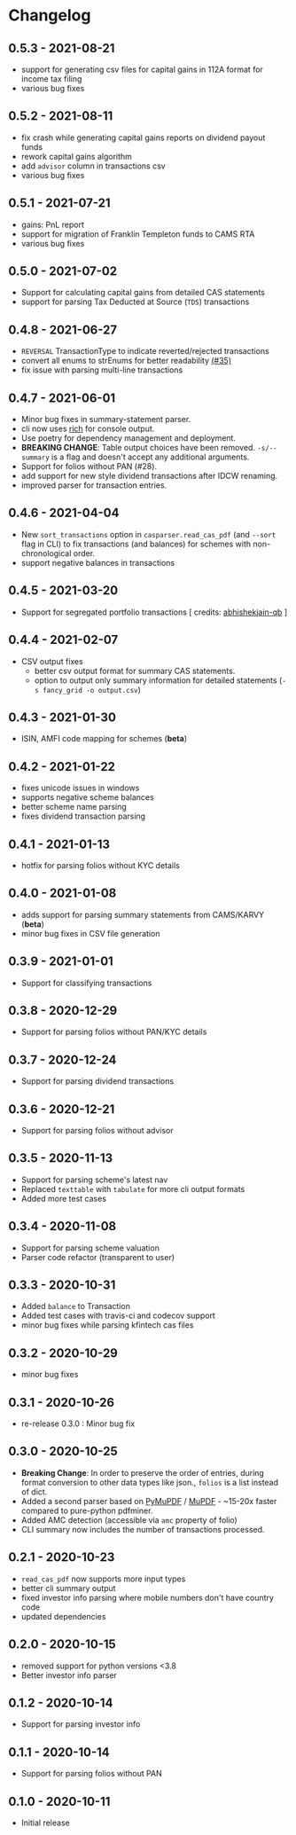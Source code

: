 # Changelog

## 0.5.3 - 2021-08-21
- support for generating csv files for capital gains in 112A format for income tax filing
- various bug fixes

## 0.5.2 - 2021-08-11
- fix crash while generating capital gains reports on dividend payout funds
- rework capital gains algorithm
- add `advisor` column in transactions csv
- various bug fixes

## 0.5.1 - 2021-07-21
- gains: PnL report
- support for migration of Franklin Templeton funds to CAMS RTA
- various bug fixes

## 0.5.0 - 2021-07-02
- Support for calculating capital gains from detailed CAS statements
- support for parsing Tax Deducted at Source (`TDS`) transactions

## 0.4.8 - 2021-06-27
- `REVERSAL` TransactionType to indicate reverted/rejected transactions
- convert all enums to strEnums for better readability [(#35)](https://github.com/codereverser/casparser/pull/35)
- fix issue with parsing multi-line transactions

## 0.4.7 - 2021-06-01

- Minor bug fixes in summary-statement parser.
- cli now uses [rich](http://rich.readthedocs.io/) for console output.
- Use poetry for dependency management and deployment.
- **BREAKING CHANGE**: Table output choices have been removed. 
  `-s/--summary` is a flag and doesn't accept any additional arguments.
- Support for folios without PAN (#28).
- add support for new style dividend transactions after IDCW renaming. 
- improved parser for transaction entries. 

## 0.4.6 - 2021-04-04

- New `sort_transactions` option in `casparser.read_cas_pdf` (and `--sort` flag in CLI)
  to fix transactions (and balances) for schemes with non-chronological order.
- support negative balances in transactions

## 0.4.5 - 2021-03-20

- Support for segregated portfolio transactions [ credits: [abhishekjain-qb](https://github.com/abhishekjain-qb) ]

## 0.4.4 - 2021-02-07

- CSV output fixes
  - better csv output format for summary CAS statements.
  - option to output only summary information for detailed statements 
    (`-s fancy_grid -o output.csv`)

## 0.4.3 - 2021-01-30

- ISIN, AMFI code mapping for schemes (**beta**)

## 0.4.2 - 2021-01-22

- fixes unicode issues in windows
- supports negative scheme balances
- better scheme name parsing
- fixes dividend transaction parsing
   

## 0.4.1 - 2021-01-13

- hotfix for parsing folios without KYC details 

## 0.4.0 - 2021-01-08

- adds support for parsing summary statements from CAMS/KARVY (**beta**)
- minor bug fixes in CSV file generation

## 0.3.9 - 2021-01-01

- Support for classifying  transactions

## 0.3.8 - 2020-12-29

- Support for parsing folios without PAN/KYC details

## 0.3.7 - 2020-12-24

- Support for parsing dividend transactions

## 0.3.6 - 2020-12-21

- Support for parsing folios without advisor

## 0.3.5 - 2020-11-13

- Support for parsing scheme's latest nav
- Replaced `texttable` with `tabulate` for more cli output formats
- Added more test cases

## 0.3.4 - 2020-11-08

- Support for parsing scheme valuation
- Parser code refactor (transparent to user)

## 0.3.3 - 2020-10-31

- Added `balance` to Transaction
- Added test cases with travis-ci and codecov support
- minor bug fixes while parsing kfintech cas files

## 0.3.2 - 2020-10-29

- minor bug fixes

## 0.3.1 - 2020-10-26

- re-release 0.3.0 : Minor bug fix 

## 0.3.0 - 2020-10-25

- **Breaking Change**: In order to preserve the order of entries, during format 
  conversion to other data types like json., `folios` is a list instead of dict.  
- Added a second parser based on [PyMuPDF](https://github.com/pymupdf/PyMuPDF) / 
[MuPDF](https://mupdf.com/) - ~15-20x faster compared to pure-python pdfminer.
- Added AMC detection (accessible via `amc` property of folio)
- CLI summary now includes the number of transactions processed.

## 0.2.1 - 2020-10-23

- `read_cas_pdf` now supports more input types
- better cli summary output
- fixed investor info parsing where mobile numbers don't have country code
- updated dependencies

## 0.2.0 - 2020-10-15

- removed support for python versions <3.8
- Better investor info parser

## 0.1.2 - 2020-10-14

- Support for parsing investor info 

## 0.1.1 - 2020-10-14

- Support for parsing folios without PAN

## 0.1.0 - 2020-10-11

- Initial release
